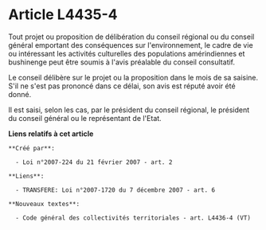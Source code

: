# Article L4435-4

Tout projet ou proposition de délibération du conseil régional ou du conseil général emportant des conséquences sur
l'environnement, le cadre de vie ou intéressant les activités culturelles des populations amérindiennes et bushinenge peut
être soumis à l'avis préalable du conseil consultatif.

Le conseil délibère sur le projet ou la proposition dans le mois de sa saisine. S'il ne s'est pas prononcé dans ce délai, son
avis est réputé avoir été donné.

Il est saisi, selon les cas, par le président du conseil régional, le président du conseil général ou le représentant de
l'Etat.

**Liens relatifs à cet article**

	**Créé par**:

	  - Loi n°2007-224 du 21 février 2007 - art. 2

	**Liens**:

	  - TRANSFERE: Loi n°2007-1720 du 7 décembre 2007 - art. 6

	**Nouveaux textes**:

	  - Code général des collectivités territoriales - art. L4436-4 (VT)
